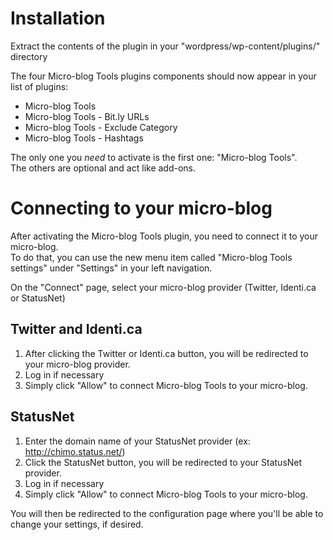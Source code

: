 # Installation

Extract the contents of the plugin in your "wordpress/wp-content/plugins/" directory

The four Micro-blog Tools plugins components should now appear in your list of plugins:

* Micro-blog Tools
* Micro-blog Tools - Bit.ly URLs 
* Micro-blog Tools - Exclude Category 
* Micro-blog Tools - Hashtags

The only one you _need_ to activate is the first one: "Micro-blog Tools".  
The others are optional and act like add-ons.

# Connecting to your micro-blog

After activating the Micro-blog Tools plugin, you need to connect it to your micro-blog.  
To do that, you can use the new menu item called "Micro-blog Tools settings" under "Settings" in your left navigation.

On the "Connect" page, select your micro-blog provider (Twitter, Identi.ca or StatusNet)

## Twitter and Identi.ca

1. After clicking the Twitter or Identi.ca button, you will be redirected to your micro-blog provider.  
1. Log in if necessary
1. Simply click "Allow" to connect Micro-blog Tools to your micro-blog.  

## StatusNet

1. Enter the domain name of your StatusNet provider (ex: http://chimo.status.net/)
1. Click the StatusNet button, you will be redirected to your StatusNet provider.
1. Log in if necessary
1. Simply click "Allow" to connect Micro-blog Tools to your micro-blog.  

You will then be redirected to the configuration page where you\'ll be able to change your settings, if desired.